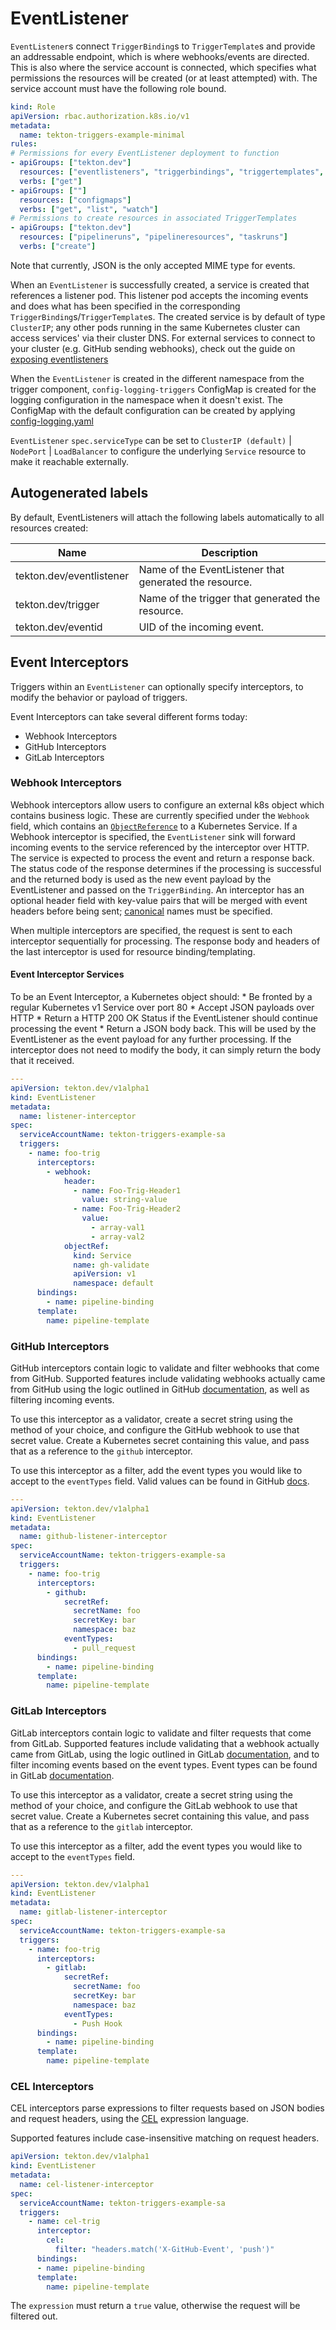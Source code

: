 # EventListener

`EventListener`s connect `TriggerBinding`s to `TriggerTemplate`s and provide an
addressable endpoint, which is where webhooks/events are directed. This is also
where the service account is connected, which specifies what permissions the
resources will be created (or at least attempted) with. The service account must
have the following role bound.

<!-- FILE: examples/role-resources/role.yaml -->
```YAML
kind: Role
apiVersion: rbac.authorization.k8s.io/v1
metadata:
  name: tekton-triggers-example-minimal
rules:
# Permissions for every EventListener deployment to function
- apiGroups: ["tekton.dev"]
  resources: ["eventlisteners", "triggerbindings", "triggertemplates", "tasks", "taskruns"]
  verbs: ["get"]
- apiGroups: [""]
  resources: ["configmaps"]
  verbs: ["get", "list", "watch"]
# Permissions to create resources in associated TriggerTemplates
- apiGroups: ["tekton.dev"]
  resources: ["pipelineruns", "pipelineresources", "taskruns"]
  verbs: ["create"]
```


Note that currently, JSON is the only accepted MIME type for events.

When an `EventListener` is successfully created, a service is created that
references a listener pod. This listener pod accepts the incoming events and
does what has been specified in the corresponding
`TriggerBinding`s/`TriggerTemplate`s. The created service is by default of type
`ClusterIP`; any other pods running in the same Kubernetes cluster can access
services' via their cluster DNS. For external services to connect to your
cluster (e.g. GitHub sending webhooks), check out the guide on
[exposing eventlisteners](./exposing-eventlisteners.md)

When the `EventListener` is created in the different namespace from the trigger
component, `config-logging-triggers` ConfigMap is created for the logging
configuration in the namespace when it doesn't exist. The ConfigMap with the
default configuration can be created by applying
[config-logging.yaml](../config/config-logging.yaml)

`EventListener` `spec.serviceType` can be set to `ClusterIP (default)` |
`NodePort` | `LoadBalancer` to configure the underlying `Service` resource to
make it reachable externally.

## Autogenerated labels

By default, EventListeners will attach the following labels automatically to all
resources created:

Name                     | Description
------------------------ | -----------
tekton.dev/eventlistener | Name of the EventListener that generated the resource.
tekton.dev/trigger       | Name of the trigger that generated the resource.
tekton.dev/eventid       | UID of the incoming event.

## Event Interceptors

Triggers within an `EventListener` can optionally specify interceptors, to
modify the behavior or payload of triggers.

Event Interceptors can take several different forms today:

*   Webhook Interceptors
*   GitHub Interceptors
*   GitLab Interceptors

### Webhook Interceptors

Webhook interceptors allow users to configure an external k8s object which
contains business logic. These are currently specified under the `Webhook`
field, which contains an
[`ObjectReference`](https://kubernetes.io/docs/reference/generated/kubernetes-api/v1.12/#objectreference-v1-core)
to a Kubernetes Service. If a Webhook interceptor is specified, the
`EventListener` sink will forward incoming events to the service referenced by
the interceptor over HTTP. The service is expected to process the event and
return a response back. The status code of the response determines if the
processing is successful and the returned body is used as the new event payload
by the EventListener and passed on the `TriggerBinding`. An interceptor has an
optional header field with key-value pairs that will be merged with event
headers before being sent;
[canonical](https://github.com/golang/go/blob/master/src/net/http/header.go#L214)
names must be specified.

When multiple interceptors are specified, the request is sent to each
interceptor sequentially for processing. The response body and headers of the
last interceptor is used for resource binding/templating.

#### Event Interceptor Services

To be an Event Interceptor, a Kubernetes object should: * Be fronted by a
regular Kubernetes v1 Service over port 80 * Accept JSON payloads over HTTP *
Return a HTTP 200 OK Status if the EventListener should continue processing the
event * Return a JSON body back. This will be used by the EventListener as the
event payload for any further processing. If the interceptor does not need to
modify the body, it can simply return the body that it received.

<!-- FILE: examples/eventlisteners/eventlistener-interceptor.yaml -->
```YAML
---
apiVersion: tekton.dev/v1alpha1
kind: EventListener
metadata:
  name: listener-interceptor
spec:
  serviceAccountName: tekton-triggers-example-sa
  triggers:
    - name: foo-trig
      interceptors:
        - webhook:
            header:
              - name: Foo-Trig-Header1
                value: string-value
              - name: Foo-Trig-Header2
                value:
                  - array-val1
                  - array-val2
            objectRef:
              kind: Service
              name: gh-validate
              apiVersion: v1
              namespace: default
      bindings:
        - name: pipeline-binding
      template:
        name: pipeline-template
```


### GitHub Interceptors

GitHub interceptors contain logic to validate and filter webhooks that come from
GitHub. Supported features include validating webhooks actually came from GitHub
using the logic outlined in GitHub
[documentation](https://developer.github.com/webhooks/securing/), as well as
filtering incoming events.

To use this interceptor as a validator, create a secret string using the method
of your choice, and configure the GitHub webhook to use that secret value.
Create a Kubernetes secret containing this value, and pass that as a reference
to the `github` interceptor.

To use this interceptor as a filter, add the event types you would like to
accept to the `eventTypes` field. Valid values can be found in GitHub
[docs](https://developer.github.com/webhooks/#events).

<!-- FILE: examples/eventlisteners/github-eventlistener-interceptor.yaml -->
```YAML
---
apiVersion: tekton.dev/v1alpha1
kind: EventListener
metadata:
  name: github-listener-interceptor
spec:
  serviceAccountName: tekton-triggers-example-sa
  triggers:
    - name: foo-trig
      interceptors:
        - github:
            secretRef:
              secretName: foo
              secretKey: bar
              namespace: baz
            eventTypes:
              - pull_request
      bindings:
        - name: pipeline-binding
      template:
        name: pipeline-template
```


### GitLab Interceptors

GitLab interceptors contain logic to validate and filter requests that come from
GitLab. Supported features include validating that a webhook actually came from
GitLab, using the logic outlined in GitLab
[documentation](https://docs.gitlab.com/ee/user/project/integrations/webhooks.html),
and to filter incoming events based on the event types. Event types can be found
in GitLab
[documentation](https://docs.gitlab.com/ee/user/project/integrations/webhooks.html#events).

To use this interceptor as a validator, create a secret string using the method
of your choice, and configure the GitLab webhook to use that secret value.
Create a Kubernetes secret containing this value, and pass that as a reference
to the `gitlab` interceptor.

To use this interceptor as a filter, add the event types you would like to
accept to the `eventTypes` field.

<!-- FILE: examples/eventlisteners/gitlab-eventlistener-interceptor.yaml -->
```YAML
---
apiVersion: tekton.dev/v1alpha1
kind: EventListener
metadata:
  name: gitlab-listener-interceptor
spec:
  serviceAccountName: tekton-triggers-example-sa
  triggers:
    - name: foo-trig
      interceptors:
        - gitlab:
            secretRef:
              secretName: foo
              secretKey: bar
              namespace: baz
            eventTypes:
              - Push Hook
      bindings:
        - name: pipeline-binding
      template:
        name: pipeline-template
```


### CEL Interceptors

CEL interceptors parse expressions to filter requests based on JSON bodies and
request headers, using the [CEL](https://github.com/google/cel-go) expression
language.

Supported features include case-insensitive matching on request headers.

<!-- FILE: examples/eventlisteners/cel-eventlistener-interceptor.yaml -->
```YAML
apiVersion: tekton.dev/v1alpha1
kind: EventListener
metadata:
  name: cel-listener-interceptor
spec:
  serviceAccountName: tekton-triggers-example-sa
  triggers:
    - name: cel-trig
      interceptor:
        cel:
          filter: "headers.match('X-GitHub-Event', 'push')"
      bindings:
      - name: pipeline-binding
      template:
        name: pipeline-template
```


The `expression` must return a `true` value, otherwise the request will be
filtered out.
